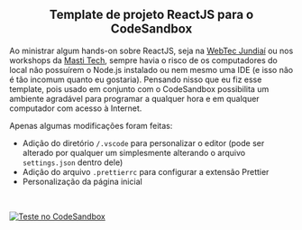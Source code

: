 <h2 align="center">
  Template de projeto ReactJS para o CodeSandbox
</h2>

Ao ministrar algum hands-on sobre ReactJS, seja na [WebTec Jundiaí](facebook.com/webtecjdi/) ou nos workshops da [Masti Tech](https://masti.com.br), sempre havia o risco de os computadores do local não possuírem o Node.js instalado ou nem mesmo uma IDE (e isso não é tão incomum quanto eu gostaria). Pensando nisso que eu fiz esse template, pois usado em conjunto com o CodeSandbox possibilita um ambiente agradável para programar a qualquer hora e em qualquer computador com acesso à Internet.

Apenas algumas modificações foram feitas:

- Adição do diretório `/.vscode` para personalizar o editor (pode ser alterado por qualquer um simplesmente alterando o arquivo `settings.json` dentro dele)
- Adição do arquivo `.prettierrc` para configurar a extensão Prettier
- Personalização da página inicial

&nbsp;

[![Teste no CodeSandbox](https://codesandbox.io/static/img/play-codesandbox.svg)](https://codesandbox.io/s/github/vinibanaco/react-project-template/ "Edite no CodeSandbox")
